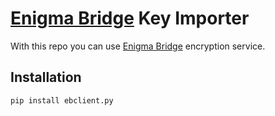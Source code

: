 # [Enigma Bridge] Key Importer

With this repo you can use [Enigma Bridge] encryption service.

## Installation

```bash
pip install ebclient.py
```

[Enigma Bridge]: https://www.enigmabridge.com
[API documentation]: https://api.enigmabridge.com/api/?python
